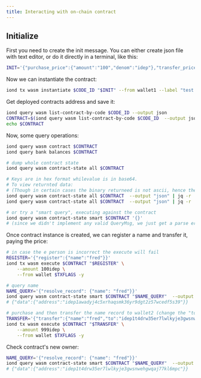 ```yaml
---
title: Interacting with on-chain contract
---
```


## Initialize

First you need to create the init message. You can either create json file with text editor, or do it directly in a terminal, like this:

```bash
INIT='{"purchase_price":{"amount":"100","denom":"idep"},"transfer_price":{"amount":"999","denom":"idep"}}'
```

Now we can instantiate the contract:

```bash
iond tx wasm instantiate $CODE_ID "$INIT" --from wallet1 --label "test contract deployment" $TXFLAGS -y
```

Get deployed contracts address and save it:
```bash
iond query wasm list-contract-by-code $CODE_ID --output json
CONTRACT=$(iond query wasm list-contract-by-code $CODE_ID  --output json | jq -r '.contracts[-1]')
echo $CONTRACT
```

Now, some  query operations:

```bash
iond query wasm contract $CONTRACT
iond query bank balances $CONTRACT

# dump whole contract state
iond query wasm contract-state all $CONTRACT

# Keys are in hex format whilevalue is in base64.
# To view returnted data:
# (Though in certain cases the binary returneed is not ascii, hence thee encoding)
iond query wasm contract-state all $CONTRACT  --output "json" | jq -r '.models[0].key' | xxd -r -ps
iond query wasm contract-state all $CONTRACT  --output "json" | jq -r '.models[0].value' | base64 -d

# or try a "smart query", executing against the contract
iond query wasm contract-state smart $CONTRACT '{}'
# (since we didn't implement any valid QueryMsg, we just get a parse error back)
```

Once contract instance is created, we can register a name and transfer it, paying the price:

```bash
# in case the e person is incorrect the execute will fail
REGISTER='{"register":{"name":"fred"}}'
iond tx wasm execute $CONTRACT "$REGISTER" \
    --amount 100idep \
    --from wallet $TXFLAGS -y

# query name
NAME_QUERY='{"resolve_record": {"name": "fred"}}'
iond query wasm contract-state smart $CONTRACT "$NAME_QUERY"  --output json
# {"data":{"address":"idep1awadyj4c5xrhaqsmk36yr9dgt2z57wcedf5s39"}}

# purchase and then transfer the name record to wallet2 (change the "to" address to wallet2's address which was generated in previous steps)
TRANSFER='{"transfer":{"name":"fred","to":"idep1t4drw35er7lwlkyje3gwsnwehgwqaj77kl6mpc"}}'
iond tx wasm execute $CONTRACT "$TRANSFER" \
    --amount 999idep \
    --from wallet $TXFLAGS -y
```

Check contract's new owner:

```bash
NAME_QUERY='{"resolve_record": {"name": "fred"}}'
iond query wasm contract-state smart $CONTRACT "$NAME_QUERY"  --output json
# {"data":{"address":"idep1t4drw35er7lwlkyje3gwsnwehgwqaj77kl6mpc"}}
```
